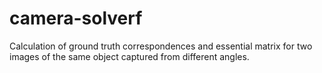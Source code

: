# camera-solverf
Calculation of ground truth correspondences and essential matrix for two images of the same object captured from different angles. 
